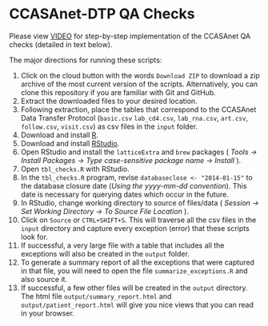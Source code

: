 # CCASAnet-DTP QA Checks

Please view [VIDEO](https://vimeo.com/85183601) for step-by-step implementation of the CCASAnet QA checks (detailed in text below).

The major directions for running these scripts:

1. Click on the cloud button with the words `Download ZIP` to download a zip archive of the most current version of the scripts.  Alternatively, you can clone this repository if you are familiar with Git and GitHub.
2. Extract the downloaded files to your desired location.
3. Following extraction, place the tables that correspond to the CCASAnet Data Transfer Protocol (`basic.csv` `lab_cd4.csv`, `lab_rna.csv`, `art.csv`, `follow.csv`, `visit.csv`) as csv files in the `input` folder.  
4. Download and install [R](http://www.r-project.org).
5. Download and install [RStudio](http://www.rstudio.com).
6. Open RStudio and install the `latticeExtra` and `brew` packages ( _Tools -> Install Packages -> Type case-sensitive package name -> Install_ ). 
7. Open `tbl_checks.R` with RStudio.
8. In the `tbl_checks.R` program, revise `databaseclose <- "2014-01-15"` to the database closure date (_Using the yyyy-mm-dd convention_).  This date is necessary for querying dates which occur in the future.
9. In RStudio, change working directory to source of files/data ( _Session -> Set Working Directory -> To Source File Location_ ).
10. Click on `Source` or `CTRL+SHIFT+S`. This will traverse all the csv files in the `input` directory and capture every exception (error) that these scripts look for.
11. If successful, a very large file with a table that includes all the exceptions will also be created in the `output` folder.
12. To generate a summary report of all the exceptions that were captured in that file, you will need to open the file `summarize_exceptions.R` and also source it.
13. If successful, a few other files will be created in the `output` directory. The html file `output/summary_report.html` and `output/patient_report.html` will give you nice views that you can read in your browser.

